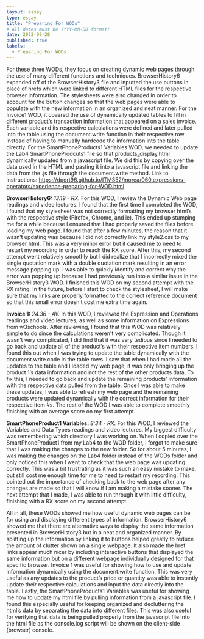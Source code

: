 ```yaml
---
layout: essay
type: essay
title: "Preparing For WODs"
# All dates must be YYYY-MM-DD format!
date: 2022-09-28
published: true
labels:
  - Preparing For WODs
---
```

For these three WODs, they focus on creating dynamic web pages through the use of many different functions and techniques. BrowserHistory6 expanded off of the BrowserHistory3 file and inputted the use buttons in place of hrefs which were linked to different HTML files for the respective browser information. The stylesheets were also changed in order to account for the button changes so that the web pages were able to populate with the new information in an organized and neat manner.  For the Invoice1 WOD, it covered the use of dynamically updated tables to fill in different product’s transaction information that appeared on a sales invoice. Each variable and its respective calculations were defined and later pulled into the table using the document.write function in their respective row instead of having to manually hardcode the information into the table directly. For the SmartPhoneProducts1 Variables WOD, we needed to update the Lab4 SmartPhoneProdcuts1 file so that products_display.html dynamically updated from a javascript file. We did this by copying over the data used in the HTML and pasting it into a javascript file and linking the data from the .js file through the document.write method. 
Link to instructions: https://dport96.github.io/ITM352/morea/060.expressions-operators/experience-preparing-for-WOD.html 


<strong> BrowserHistory6: </strong><i> 13.19 - RX.</i> For this WOD, I review the Dynamic Web page readings and video lectures. I found that the first time I completed the WOD, I found that my stylesheet was not correctly formatting my browser html’s with the respective style (Firefox, Chrome, and ie). This ended up stumping me for a while because I ensured that I had properly saved the files before loading my web page. I found that after a few minutes, the reason that it wasn’t updating was because I did not correctly link my style2.css to my browser html. This was a very minor error but it caused me to need to restart my recording in order to reach the RX score. After this, my second attempt went relatively smoothly but I did realize that I incorrectly mixed the single quotation mark with a double quotation mark resulting in an error message popping up. I was able to quickly identify and correct why the error was popping up because I had previously run into a similar issue in the BrowserHistory3 WOD. I finished this WOD on my second attempt with the RX rating. In the future, before I start to check the stylesheet, I will make sure that my links are properly formatted to the correct reference document so that this small error doesn’t cost me extra time again.

<strong> Invoice 1: </strong><i> 24.36 - AV.</i> In this WOD, I reviewed the Expression and Operations readings and video lectures, as well as some information on Expressions from w3schools. After reviewing, I found that this WOD was relatively simple to do since the calculations weren't very complicated. Though it wasn’t very complicated, I did find that it was very tedious since I needed to go back and update all of the product’s with their respective item numbers. I found this out when I was trying to update the table dynamically with the document.write code in the table rows. I saw that when I had made all the updates to the table and I loaded my web page, it was only bringing up the product 1’s data information and not the rest of the other products data. To fix this, I needed to go back and update the remaining products’ information with the respective data pulled from the table. Once I was able to make these updates, I was able to refresh my web page and the remaining products were updated dynamically with the correct information for their respective item #s. The rest of the WOD I was able to complete smoothly finishing with an average score on my first attempt.

<strong> SmartPhoneProduct1 Variables: </strong><i> 8:34 - RX.</i> For this WOD, I reviewed the Variables and Data Types readings and video lectures. My biggest difficulty was remembering which directory I was working on. When I copied over the SmartPhoneProduct1 from my Lab4 to the WOD folder, I forgot to make sure that I was making the changes to the new folder. So for about 5 minutes, I was making the changes on the Lab4 folder instead of the WODs folder and only noticed this when I went to check that the web page was updating correctly. This was a bit frustrating as it was such an easy mistake to make, but still cost me enough time for me to need to restart my recording. This pointed out the importance of checking back to the web page after any changes are made so that I will know if I am making a mistake sooner. The next attempt that I made, I was able to run through it with little difficulty, finishing with a RX score on my second attempt. 

All in all, these WODs showed me how useful dynamic web pages can be for using and displaying different types of information. BrowserHistory6 showed me that there are alternative ways to display the same information presented in BrowserHistory3 but in a neat and organized manner. By splitting up the information by linking it to buttons helped greatly to reduce the amount of clutter shown on a single webpage. It also made the href links appear much nicer by including interactive buttons that displayed the same information but on a different webpage individually designed for that specific browser. Invoice 1 was useful for showing how to use and update information dynamically using the document.write function. This was very useful as any updates to the product’s price or quantity was able to instantly update their respective calculations and input the data directly into the table. Lastly, the SmartPhoneProducts1 Variables was useful for showing me how to update my html file by pulling information from a javascript file. I found this especially useful for keeping organized and decluttering the html’s data by separating the data into different files. This was also useful for verifying that data is being pulled properly from the javascript file into the html file as the console.log script will be shown on the client-side (browser) console.

